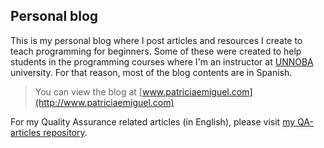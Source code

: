 ## Personal blog

This is my personal blog where I post articles and resources I create to teach programming for beginners. Some of these were created to help students in the programming courses where I'm an instructor at [UNNOBA](http://www.unnoba.edu.ar/) university. For that reason, most of the blog contents are in Spanish.

> You can view the blog at [www.patriciaemiguel.com](http://www.patriciaemiguel.com)

For my Quality Assurance related articles (in English), please visit [my QA-articles repository](https://github.com/patr1c1a/QA-articles).
